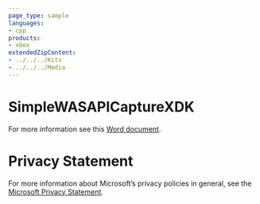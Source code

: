 ```yaml
---
page_type: sample
languages:
- cpp
products:
- xbox
extendedZipContent:
- ../../../Kits
- ../../../Media
---
```

# SimpleWASAPICaptureXDK
For more information see this [Word document](Readme.docx).
# Privacy Statement
For more information about Microsoft’s privacy policies in general, see the [Microsoft Privacy Statement](https://privacy.microsoft.com/en-us/privacystatement/).
